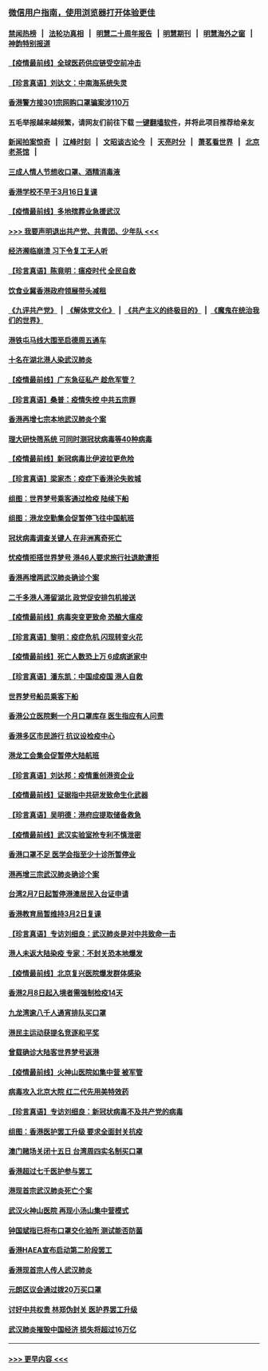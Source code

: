 ### [微信用户指南，使用浏览器打开体验更佳](https://github.com/gfw-breaker/banned-news1/blob/master/indexes/wechat-guide.md?t=0)
#### [禁闻热榜](热点新闻.md?t=0)  &nbsp;&nbsp;|&nbsp;&nbsp; [法轮功真相](https://github.com/gfw-breaker/truth/blob/master/README.md?t=0) &nbsp;&nbsp;|&nbsp;&nbsp; [明慧二十周年报告](https://github.com/gfw-breaker/mh-reports/blob/master/README.md?t=0) &nbsp;&nbsp;|&nbsp;&nbsp;[明慧期刊](https://github.com/gfw-breaker/mh-qikan) &nbsp;&nbsp;|&nbsp;&nbsp; [明慧海外之窗](https://github.com/gfw-breaker/mh-news/blob/master/README.md?t=0) &nbsp;&nbsp;|&nbsp;&nbsp; [神韵特别报道](https://github.com/gfw-breaker/mh-news/blob/master/shenyun.md?t=0)
#### [【疫情最前线】全球医药供应链受空前冲击](../pages/nsc415/n11869614.md?t=02151444) 
#### [【珍言真语】刘达文：中南海系统失灵](../pages/nsc415/n11869465.md?t=02151444) 
#### [香港警方接301宗网购口罩骗案涉110万](../pages/nsc415/n11867572.md?t=02151444) 
#### 五毛举报越来越频繁，请网友们前往下载 [一键翻墙软件](https://github.com/gfw-breaker/ssr-accounts)，并将此项目推荐给亲友
#### [新闻拍案惊奇](https://github.com/gfw-breaker/banned-news1/blob/master/pages/link4.md) &nbsp;&nbsp;|&nbsp;&nbsp; [江峰时刻](https://github.com/gfw-breaker/banned-news1/blob/master/pages/link4.md) &nbsp;&nbsp;|&nbsp;&nbsp; [文昭谈古论今](https://github.com/gfw-breaker/banned-news1/blob/master/pages/link4.md) &nbsp;&nbsp;|&nbsp;&nbsp; [天亮时分](https://github.com/gfw-breaker/banned-news1/blob/master/pages/link4.md) &nbsp;&nbsp;|&nbsp;&nbsp; [萧茗看世界](https://github.com/gfw-breaker/banned-news1/blob/master/pages/link4.md) &nbsp;&nbsp;|&nbsp;&nbsp; [北京老茶馆](https://github.com/gfw-breaker/banned-news1/blob/master/pages/link4.md) &nbsp;&nbsp;|&nbsp;&nbsp; 
#### [三成人情人节想收口罩、酒精消毒液](../pages/nsc415/n11867523.md?t=02151444) 
#### [香港学校不早于3月16日复课](../pages/nsc415/n11867498.md?t=02151444) 
#### [【疫情最前线】多地殡葬业急援武汉](../pages/nsc415/n11866914.md?t=02151444) 
#### [>>> 我要声明退出共产党、共青团、少年队 <<<](https://github.com/begood0513/goodnews/blob/master/quit/letter.md) 
#### [经济濒临崩溃 习下令复工无人听](../pages/nsc415/n11867269.md?t=02151444) 
#### [【珍言真语】陈竟明：瘟疫时代 全民自救](../pages/nsc415/n11866765.md?t=02151444) 
#### [饮食业冀香港政府领展带头减租](../pages/nsc415/n11864876.md?t=02151444) 
#### [《九评共产党》](https://github.com/begood0513/9ping.md/blob/master/README.md) &nbsp;|&nbsp; [《解体党文化》](../../../../jtdwh.md/blob/master/README.md)  &nbsp;|&nbsp; [《共产主义的终极目的》](../../../../gczydzjmd.md/blob/master/README.md) &nbsp;|&nbsp; [《魔鬼在统治我们的世界》](../../../../mgztzwmdsj.md/blob/master/README.md) 
#### [港铁屯马线大围至启德周五通车](../pages/nsc415/n11864842.md?t=02151444) 
#### [十名在湖北港人染武汉肺炎](../pages/nsc415/n11864807.md?t=02151444) 
#### [【疫情最前线】广东急征私产 趁危军管？](../pages/nsc415/n11864205.md?t=02151444) 
#### [【珍言真语】桑普：疫情失控 中共五宗罪](../pages/nsc415/n11864157.md?t=02151444) 
#### [香港再增七宗本地武汉肺炎个案](../pages/nsc415/n11862405.md?t=02151444) 
#### [理大研快筛系统 可同时测冠状病毒等40种病毒](../pages/nsc415/n11862376.md?t=02151444) 
#### [【疫情最前线】新冠病毒比伊波拉更危险](../pages/nsc415/n11862199.md?t=02151444) 
#### [【珍言真语】梁家杰：疫症下香港沦失败城](../pages/nsc415/n11861588.md?t=02151444) 
#### [组图：世界梦号乘客通过检疫 陆续下船](../pages/nsc415/n11858302.md?t=02151444) 
#### [组图：港龙空勤集会促暂停飞往中国航班](../pages/nsc415/n11858190.md?t=02151444) 
#### [冠状病毒调查关键人 在非洲离奇死亡](../pages/nsc415/n11859798.md?t=02151444) 
#### [忧疫情拒搭世界梦号 港46人要求旅行社退款遭拒](../pages/nsc415/n11859849.md?t=02151444) 
#### [香港再增两武汉肺炎确诊个案](../pages/nsc415/n11859833.md?t=02151444) 
#### [二千多港人滞留湖北 政党促安排包机接送](../pages/nsc415/n11859831.md?t=02151444) 
#### [【疫情最前线】病毒突变更致命 恐酿大瘟疫](../pages/nsc415/n11859604.md?t=02151444) 
#### [【珍言真语】黎明：疫症危机 闪现转变火花](../pages/nsc415/n11859199.md?t=02151444) 
#### [【疫情最前线】死亡人数恐上万 6成病逝家中](../pages/nsc415/n11856687.md?t=02151444) 
#### [【珍言真语】潘东凯：中国成疫国 港人自救](../pages/nsc415/n11856962.md?t=02151444) 
#### [世界梦号船员乘客下船](../pages/nsc415/n11856883.md?t=02151444) 
#### [香港公立医院剩一个月口罩库存 医生指应有人问责](../pages/nsc415/n11856875.md?t=02151444) 
#### [香港多区市民游行 抗议设检疫中心](../pages/nsc415/n11856866.md?t=02151444) 
#### [港龙工会集会促暂停大陆航班](../pages/nsc415/n11856840.md?t=02151444) 
#### [【珍言真语】刘达邦：疫情重创港资企业](../pages/nsc415/n11854274.md?t=02151444) 
#### [【疫情最前线】证据指中共研发致命生化武器](../pages/nsc415/n11853087.md?t=02151444) 
#### [【珍言真语】吴明德：港府应提取储备救急](../pages/nsc415/n11852734.md?t=02151444) 
#### [【疫情最前线】武汉实验室抢专利不慎泄密](../pages/nsc415/n11850310.md?t=02151444) 
#### [香港口罩不足 医学会指至少十诊所暂停业](../pages/nsc415/n11850301.md?t=02151444) 
#### [港再增三宗武汉肺炎确诊个案](../pages/nsc415/n11850328.md?t=02151444) 
#### [台湾2月7日起暂停港澳居民入台证申请](../pages/nsc415/n11850304.md?t=02151444) 
#### [香港教育局暂维持3月2日复课](../pages/nsc415/n11850260.md?t=02151444) 
#### [【珍言真语】专访刘细良：武汉肺炎是对中共致命一击](../pages/nsc415/n11849934.md?t=02151444) 
#### [港人未返大陆染疫 专家：不封关恐本地爆发](../pages/nsc415/n11848021.md?t=02151444) 
#### [【疫情最前线】北京复兴医院爆发群体感染](../pages/nsc415/n11847626.md?t=02151444) 
#### [香港2月8日起入境者需强制检疫14天](../pages/nsc415/n11847658.md?t=02151444) 
#### [九龙湾逾八千人通宵排队买口罩](../pages/nsc415/n11847647.md?t=02151444) 
#### [港民主运动获提名竞逐和平奖](../pages/nsc415/n11847633.md?t=02151444) 
#### [曾载确诊大陆客世界梦号返港](../pages/nsc415/n11847608.md?t=02151444) 
#### [【疫情最前线】火神山医院如集中营 被军管](../pages/nsc415/n11847524.md?t=02151444) 
#### [病毒攻入北京大院 红二代先用美特效药](../pages/nsc415/n11847427.md?t=02151444) 
#### [【珍言真语】专访刘细良：新冠状病毒不及共产党的病毒](../pages/nsc415/n11847164.md?t=02151444) 
#### [组图：香港医护罢工升级 要求全面封关抗疫](../pages/nsc415/n11844107.md?t=02151444) 
#### [澳门赌场关闭十五日 台湾周四实名制买口罩](../pages/nsc415/n11845083.md?t=02151444) 
#### [香港超过七千医护参与罢工](../pages/nsc415/n11845051.md?t=02151444) 
#### [港现首宗武汉肺炎死亡个案](../pages/nsc415/n11844998.md?t=02151444) 
#### [武汉火神山医院 再现小汤山集中营模式](../pages/nsc415/n11844763.md?t=02151444) 
#### [钟国斌指已将布口罩交化验所 测试能否防菌](../pages/nsc415/n11842783.md?t=02151444) 
#### [香港HAEA宣布启动第二阶段罢工](../pages/nsc415/n11842723.md?t=02151444) 
#### [香港现首宗人传人武汉肺炎](../pages/nsc415/n11842766.md?t=02151444) 
#### [元朗区议会通过拨20万买口罩](../pages/nsc415/n11842754.md?t=02151444) 
#### [讨好中共权贵 林郑伪封关 医护界罢工升级](../pages/nsc415/n11842359.md?t=02151444) 
#### [武汉肺炎摧毁中国经济 损失将超过16万亿](../pages/nsc415/n11839723.md?t=02151444) 

----
#### [ >>> 更早内容 <<< ](../indexes/nsc415-earlier.md)
